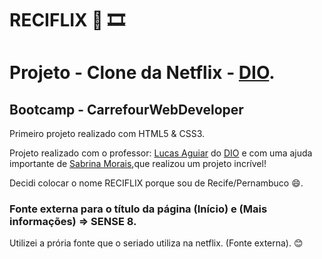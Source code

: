 # RECIFLIX :raised_hands: :film_strip:

# Projeto - Clone da Netflix - [DIO](https://www.dio.me/).

## Bootcamp - CarrefourWebDeveloper

Primeiro projeto realizado com HTML5 & CSS3. 

Projeto realizado com o professor: [Lucas Aguiar](https://github.com/felipeAguiarCode) do [DIO](https://www.dio.me/) e com uma ajuda importante de [Sabrina Morais](https://github.com/sabrinamoraism),que realizou um projeto incrível!

Decidi colocar o nome RECIFLIX porque sou de Recife/Pernambuco :smile:.

### Fonte externa para o título da página (Início) e (Mais informações) => SENSE 8.
Utilizei a prória fonte que o seriado utiliza na netflix. (Fonte externa). :blush:
